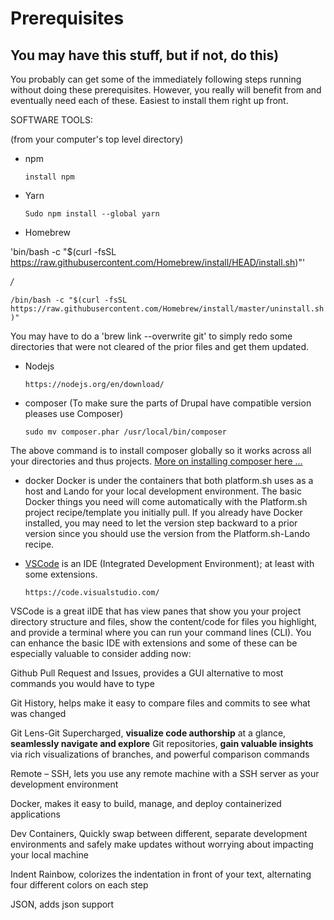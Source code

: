 # Prerequisites

## You may have this stuff, but if not, do this)

You probably can get some of the immediately following steps running without doing these prerequisites. However, you really will benefit from and eventually need each of these. Easiest to install them right up front.

SOFTWARE TOOLS:

(from your computer's top level directory)

- npm

    `install npm`


- Yarn

    `Sudo npm install --global yarn`

- Homebrew

'bin/bash -c "$(curl -fsSL https://raw.githubusercontent.com/Homebrew/install/HEAD/install.sh)"'

_/_

`/bin/bash -c "$(curl -fsSL https://raw.githubusercontent.com/Homebrew/install/master/uninstall.sh)"`

You may have to do a 'brew link --overwrite git' to simply redo some directories that were not cleared of the prior files and get them updated.

- Nodejs

    `https://nodejs.org/en/download/`


- composer (To make sure the parts of Drupal have compatible version pleases use Composer)

    `sudo mv composer.phar /usr/local/bin/composer`


The above command is to install composer globally so it works across all your directories and thus projects. [More on installing composer here …](https://getcomposer.org/download/)

- docker Docker is under the containers that both platform.sh uses as a host and Lando for your local development environment. The basic Docker things you need will come automatically with the Platform.sh project recipe/template you initially pull. If you already have Docker installed, you may need to let the version step backward to a prior version since you should use the version from the Platform.sh-Lando recipe.

- [VSCode](book/ide.md) is an IDE (Integrated Development Environment); at least with some extensions.

    `https://code.visualstudio.com/` 

VSCode is a great iIDE that has view panes that show you your project directory structure and files, show the content/code for files you highlight, and provide a terminal where you can run your command lines (CLI). You can enhance the basic IDE with extensions and some of these can be especially valuable to consider adding now:

Github Pull Request and Issues, provides a GUI alternative to most commands you would have to type

Git History, helps make it easy to compare files and commits to see what was changed

Git Lens-Git Supercharged, **visualize code authorship** at a glance, **seamlessly navigate and explore** Git repositories, **gain valuable insights** via rich visualizations of branches, and powerful comparison commands

Remote – SSH, lets you use any remote machine with a SSH server as your development environment

Docker, makes it easy to build, manage, and deploy containerized applications

Dev Containers, Quickly swap between different, separate development environments and safely make updates without worrying about impacting your local machine

Indent Rainbow, colorizes the indentation in front of your text, alternating four different colors on each step

JSON, adds json support
